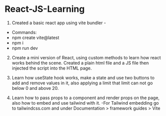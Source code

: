 # React-JS-Learning

1. Created a basic react app using vite bundler - 
- Commands: 
- npm create vite@latest
- npm i
- npm run dev 

2. Create a mini version of React, using custom methods to learn how react works behind the scene. Created a plain html file and a JS file then injected the script into the HTML page.

3. Learn how useState hook works, make a state and use two buttons to add and remove values in it, also applying a limit that limit can not go below 0 and above 20. 


 4. Learn how to pass props to a component and render props on the page, also how to embed and use tailwind with it. 
 -For Tailwind embedding go to tailwindcss.com and under Documentation > framework guides > Vite
